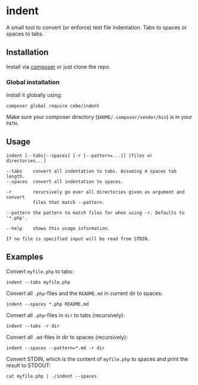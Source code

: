 indent
======

A small tool to convert (or enforce) text file indentation. Tabs to spaces or spaces to tabs.

Installation
------------

Install via [composer](https://packagist.org/packages/cebe/indent) or just clone the repo.

### Global installation

Install it globally using:

    composer global require cebe/indent

Make sure your composer directory (`$HOME/.composer/vendor/bin`) is in your `PATH`.    

Usage
-----

    indent [--tabs|--spaces] [-r [--pattern=...]] [files or directories...]

    --tabs    convert all indentation to tabs. Assuming 4 spaces tab length.
    --spaces  convert all indentation to spaces.

    -r        recursively go over all directories given as argument and convert
              files that match --pattern.

    --pattern the pattern to match files for when using -r. Defaults to '*.php'.

    --help    shows this usage information.

    If no file is specified input will be read from STDIN.

Examples
--------

Convert `myfile.php` to tabs:

    indent --tabs myfile.php

Convert all `.php`-files and the `README.md` in current dir to spaces:

    indent --spaces *.php README.md

Convert all `.php`-files in `dir` to tabs (recursively):

    indent --tabs -r dir

Convert all `.md`-files in dir to spaces (recursively):

    indent --spaces --pattern=*.md -r dir

Convert STDIN, which is the content of `myfile.php` to spaces and print the result to STDOUT:

    cat myfile.php | ./indent --spaces

